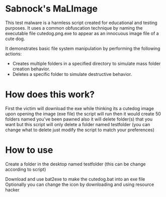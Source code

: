 # Sabnock's MaLImage

This test malware is a harmless script created for educational and testing purposes.
It uses a common obfuscation technique by naming the executable file cutedog.png.exe to appear as an innocuous image file of a cute dog. 

It demonstrates basic file system manipulation by performing the following actions:

 - Creates multiple folders in a specified directory to simulate mass folder creation behavior.
 - Deletes a specific folder to simulate destructive behavior.

# How does this work?
First the victim will download the exe while thinking its a cutedog image
upon opening the image (exe file) the script will run then it would create 50 folders named you've been pawned 
also it will delete folder(s) that you want but this script will only delete a folder named testfolder
(you can change what to delete just modify the script to match your preferences) 

# How to use
Create a folder in the desktop named testfolder (this can be change according to script)

Download and use bat2exe to make the cutedog.bat into an exe file
Optionally you can change the icon by downloading and using resource hacker